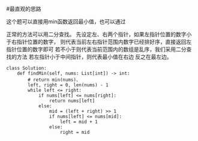 #最直观的思路

这个题可以直接用min函数返回最小值，也可以通过


正常的方法可以用二分查找。
先设定左、右两个指针，如果左指针位置的数字小于右指针位置的数字，
则代表当前左右指针范围内数字已经排好序，直接返回左指针位置的数字即可
若不小于则代表当前范围内的数组是乱序，我们采用二分查找的方法
若左指针小于中间指针，则代表最小值在右边
反之在最左边。





```shell
class Solution:
    def findMin(self, nums: List[int]) -> int:
        # return min(nums)、
        left, right = 0, len(nums) - 1
        while left <= right:
            if nums[left] <= nums[right]:
                return nums[left]
            else:
                mid = (left + right) >> 1
                if nums[left] <= nums[mid]:
                    left = mid + 1
                else:
                    right = mid
      
```
